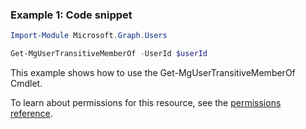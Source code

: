 ### Example 1: Code snippet

```powershellImport-Module Microsoft.Graph.Users

Get-MgUserTransitiveMemberOf -UserId $userId
```
This example shows how to use the Get-MgUserTransitiveMemberOf Cmdlet.
To learn about permissions for this resource, see the [permissions reference](/graph/permissions-reference).

